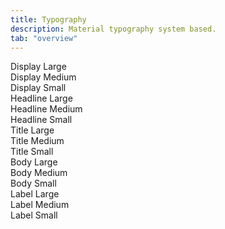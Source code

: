 ```yaml
---
title: Typography
description: Material typography system based.
tab: "overview"
---
```


<div class="display-large">Display Large</div>

<div class="display-medium">Display Medium</div>

<div class="display-small">Display Small</div>

<div class="headline-large">Headline Large</div>

<div class="headline-medium">Headline Medium</div>

<div class="headline-small">Headline Small</div>

<div class="title-large">Title Large</div>

<div class="title-medium">Title Medium</div>

<div class="title-small">Title Small</div>

<div class="body-large">Body Large</div>

<div class="body-medium">Body Medium</div>

<div class="body-small">Body Small</div>

<div class="label-large">Label Large</div>

<div class="label-medium">Label Medium</div>

<div class="label-small">Label Small</div>

